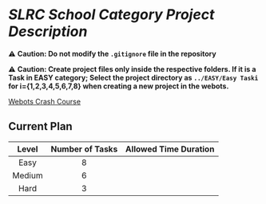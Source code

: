 # *SLRC School Category Project Description*

⚠ **Caution: Do not modify the `.gitignore` file in the repository**

⚠ **Caution: Create project files only inside the respective folders. If it is a Task in EASY category; Select the project directory as `../EASY/Easy Taski` for i={1,2,3,4,5,6,7,8} when creating a new project in the webots.**

[Webots Crash Course](https://youtube.com/playlist?list=PLt69C9MnPchkLuNNc4q9SeMFA96_v4THJ)

## Current Plan

|Level|Number of Tasks|Allowed Time Duration|
|:----:|:---:|:---:|
|Easy|8||
|Medium|6||
|Hard|3||
